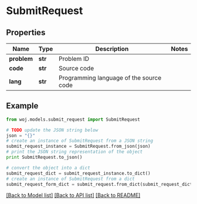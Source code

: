 # SubmitRequest


## Properties
Name | Type | Description | Notes
------------ | ------------- | ------------- | -------------
**problem** | **str** | Problem ID | 
**code** | **str** | Source code | 
**lang** | **str** | Programming language of the source code | 

## Example

```python
from woj.models.submit_request import SubmitRequest

# TODO update the JSON string below
json = "{}"
# create an instance of SubmitRequest from a JSON string
submit_request_instance = SubmitRequest.from_json(json)
# print the JSON string representation of the object
print SubmitRequest.to_json()

# convert the object into a dict
submit_request_dict = submit_request_instance.to_dict()
# create an instance of SubmitRequest from a dict
submit_request_form_dict = submit_request.from_dict(submit_request_dict)
```
[[Back to Model list]](../README.md#documentation-for-models) [[Back to API list]](../README.md#documentation-for-api-endpoints) [[Back to README]](../README.md)



